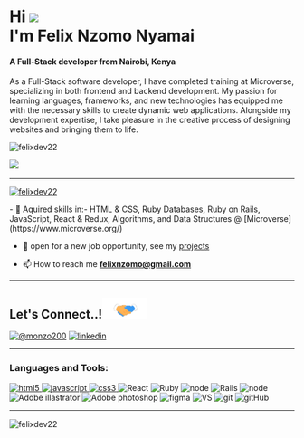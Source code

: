
<h1 align="left">Hi <img src="https://media.giphy.com/media/hvRJCLFzcasrR4ia7z/giphy.gif" width="28">
 <br> I'm Felix Nzomo Nyamai</h1>
<h4 align="left">A Full-Stack developer from Nairobi, Kenya</h4>
<p align="left">As a Full-Stack software developer, I have completed training at Microverse, specializing in both frontend and backend development. My passion for learning languages, frameworks, and new technologies has equipped me with the necessary skills to create dynamic web applications. Alongside my development expertise, I take pleasure in the creative process of designing websites and bringing them to life. </p>

<p align="left"> <img src="https://komarev.com/ghpvc/?username=felixdev22&label=Profile%20views&color=0e75b6&style=flat" alt="felixdev22" /> </p>

![](https://media.tenor.com/7Tu-pBzg0_kAAAAC/programming.gif)

<hr>

<p align="left"> <a href="https://github.com/ryo-ma/github-profile-trophy"><img src="https://github-profile-trophy.vercel.app/?username=felixdev22" alt="felixdev22" /></a> </p>

<div align="left">
- 🌱  Aquired skills in:- HTML & CSS, Ruby Databases, Ruby on Rails, JavaScript, React & Redux, Algorithms, and Data Structures @ [Microverse](https://www.microverse.org/)

- 👯  open for a new job opportunity, see my [projects](https://deploy-preview-19--felix-portfolio-7f7ed5.netlify.app/)

- 📫  How to reach me **felixnzomo@gmail.com**
</div>
<hr>


## <b> Let's Connect..!</b><img src="https://github.com/0xAbdulKhalid/0xAbdulKhalid/raw/main/assets/mdImages/handshake.gif" width ="80">


<p align="left"> <a href="https://twitter.com/@monzo200" target="blank"><img src="https://img.shields.io/badge/Twitter-%231DA1F2.svg?style=for-the-badge&logo=Twitter&logoColor=white)" alt="@monzo200" /></a> <a href="https://www.linkedin.com/in/felixnyamai/" target="blank"><img src="https://img.shields.io/badge/linkedin-%230077B5.svg?style=for-the-badge&logo=linkedin&logoColor=white" alt="linkedin" /></a> </p>

<hr>

<h3 align="left">Languages and Tools:</h3>

<p align="left">
<a href="https://www.w3.org/html/" target="_blank" rel="noreferrer"> <img src="https://img.shields.io/badge/html5-%23E34F26.svg?style=for-the-badge&logo=html5&logoColor=whit" alt="html5" width="100"/> </a>
<a href="https://developer.mozilla.org/en-US/docs/Web/JavaScript" target="_blank" rel="noreferrer"> <img src="https://img.shields.io/badge/javascript-%23323330.svg?style=for-the-badge&logo=javascript&logoColor=%23F7DF1E" alt="javascript" width="115" height="32"/> </a>
<a href="https://www.w3schools.com/css/" target="_blank" rel="noreferrer"> <img src="https://img.shields.io/badge/css3-%231572B6.svg?style=for-the-badge&logo=css3&logoColor=white" alt="css3" width="108" height="32"/> </a>

<img src="https://img.shields.io/badge/react-%2320232a.svg?style=for-the-badge&logo=react&logoColor=%2361DAFB" alt="React" width="100" height="32"/>
 <img src="https://img.shields.io/badge/ruby-%23F24E1E.svg?style=for-the-badge&logo=ruby&logoColor=white" alt="Ruby" width="100" height="32"/>
<img src="https://img.shields.io/badge/node.js-6DA55F?style=for-the-badge&logo=node.js&logoColor=white" alt="node" width="108" height="32"/>
 <img src="https://img.shields.io/badge/rails-%23F24E1E.svg?style=for-the-badge&logo=rails&logoColor=white" alt="Rails" width="100" height="32"/>

<img src="https://img.shields.io/badge/bootstrap-%23563D7C.svg?style=for-the-badge&logo=bootstrap&logoColor=white" alt="node" width="108" height="32"/>
 
 <img src="https://img.shields.io/badge/adobe%20illustrator-%23FF9A00.svg?style=for-the-badge&logo=adobe%20illustrator&logoColor=white" alt="Adobe illastrator" width="130" height="32"/>
 
 <img src="https://img.shields.io/badge/adobe%20photoshop-%2331A8FF.svg?style=for-the-badge&logo=adobe%20photoshop&logoColor=white" alt="Adobe photoshop" width="120" height="32"/>
 
 <img src="https://img.shields.io/badge/figma-%23F24E1E.svg?style=for-the-badge&logo=figma&logoColor=white" alt="figma" width="100" height="32"/>
 
 <img src= "https://img.shields.io/badge/Visual%20Studio%20Code-0078d7.svg?style=for-the-badge&logo=visual-studio-code&logoColor=white" alt="VS" width="126" height="32"/>
 
  <img src= "https://img.shields.io/badge/git-%23F05033.svg?style=for-the-badge&logo=git&logoColor=white" alt="git" width="100" height="32"/>
 
 <img src= "https://img.shields.io/badge/github-%23121011.svg?style=for-the-badge&logo=github&logoColor=white" alt="gitHub" width="110" height="32"/>
 
<p>

<hr>

<p><img align="center" src="https://github-readme-streak-stats.herokuapp.com/?user=felixdev22&" alt="felixdev22" /></p>



